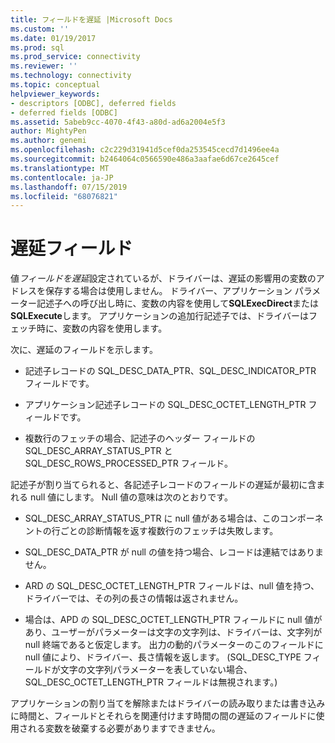 ```yaml
---
title: フィールドを遅延 |Microsoft Docs
ms.custom: ''
ms.date: 01/19/2017
ms.prod: sql
ms.prod_service: connectivity
ms.reviewer: ''
ms.technology: connectivity
ms.topic: conceptual
helpviewer_keywords:
- descriptors [ODBC], deferred fields
- deferred fields [ODBC]
ms.assetid: 5abeb9cc-4070-4f43-a80d-ad6a2004e5f3
author: MightyPen
ms.author: genemi
ms.openlocfilehash: c2c229d31941d5cef0da253545cecd7d1496ee4a
ms.sourcegitcommit: b2464064c0566590e486a3aafae6d67ce2645cef
ms.translationtype: MT
ms.contentlocale: ja-JP
ms.lasthandoff: 07/15/2019
ms.locfileid: "68076821"
---
```

# <a name="deferred-fields"></a>遅延フィールド
値*フィールドを遅延*設定されているが、ドライバーは、遅延の影響用の変数のアドレスを保存する場合は使用しません。 ドライバー、アプリケーション パラメーター記述子への呼び出し時に、変数の内容を使用して**SQLExecDirect**または**SQLExecute**します。 アプリケーションの追加行記述子では、ドライバーはフェッチ時に、変数の内容を使用します。  
  
 次に、遅延のフィールドを示します。  
  
-   記述子レコードの SQL_DESC_DATA_PTR、SQL_DESC_INDICATOR_PTR フィールドです。  
  
-   アプリケーション記述子レコードの SQL_DESC_OCTET_LENGTH_PTR フィールドです。  
  
-   複数行のフェッチの場合、記述子のヘッダー フィールドの SQL_DESC_ARRAY_STATUS_PTR と SQL_DESC_ROWS_PROCESSED_PTR フィールド。  
  
 記述子が割り当てられると、各記述子レコードのフィールドの遅延が最初に含まれる null 値にします。 Null 値の意味は次のとおりです。  
  
-   SQL_DESC_ARRAY_STATUS_PTR に null 値がある場合は、このコンポーネントの行ごとの診断情報を返す複数行のフェッチは失敗します。  
  
-   SQL_DESC_DATA_PTR が null の値を持つ場合、レコードは連結ではありません。  
  
-   ARD の SQL_DESC_OCTET_LENGTH_PTR フィールドは、null 値を持つ、ドライバーでは、その列の長さの情報は返されません。  
  
-   場合は、APD の SQL_DESC_OCTET_LENGTH_PTR フィールドに null 値があり、ユーザーがパラメーターは文字の文字列は、ドライバーは、文字列が null 終端であると仮定します。 出力の動的パラメーターのこのフィールドに null 値により、ドライバー、長さ情報を返します。 (SQL_DESC_TYPE フィールドが文字の文字列パラメーターを表していない場合、SQL_DESC_OCTET_LENGTH_PTR フィールドは無視されます。)  
  
 アプリケーションの割り当てを解除またはドライバーの読み取りまたは書き込みに時間と、フィールドとそれらを関連付けます時間の間の遅延のフィールドに使用される変数を破棄する必要がありますできません。
